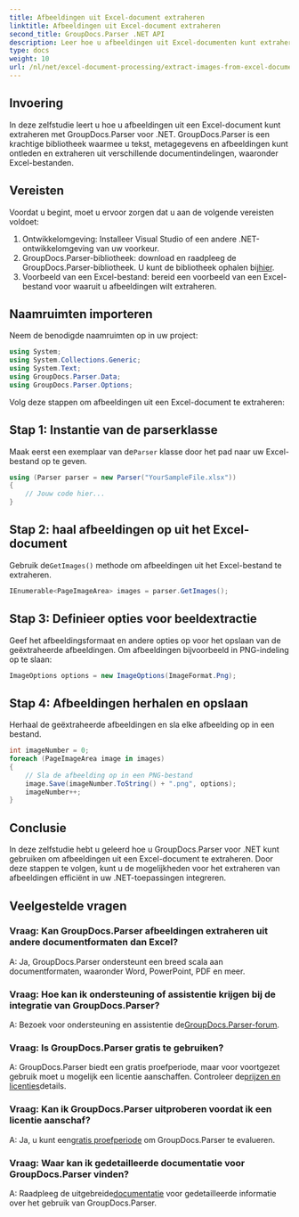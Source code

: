 ```yaml
---
title: Afbeeldingen uit Excel-document extraheren
linktitle: Afbeeldingen uit Excel-document extraheren
second_title: GroupDocs.Parser .NET API
description: Leer hoe u afbeeldingen uit Excel-documenten kunt extraheren met GroupDocs.Parser voor .NET. Stapsgewijze handleiding met codevoorbeelden.
type: docs
weight: 10
url: /nl/net/excel-document-processing/extract-images-from-excel-document/
---
```

## Invoering
In deze zelfstudie leert u hoe u afbeeldingen uit een Excel-document kunt extraheren met GroupDocs.Parser voor .NET. GroupDocs.Parser is een krachtige bibliotheek waarmee u tekst, metagegevens en afbeeldingen kunt ontleden en extraheren uit verschillende documentindelingen, waaronder Excel-bestanden.
## Vereisten
Voordat u begint, moet u ervoor zorgen dat u aan de volgende vereisten voldoet:
1. Ontwikkelomgeving: Installeer Visual Studio of een andere .NET-ontwikkelomgeving van uw voorkeur.
2.  GroupDocs.Parser-bibliotheek: download en raadpleeg de GroupDocs.Parser-bibliotheek. U kunt de bibliotheek ophalen bij[hier](https://releases.groupdocs.com/parser/net/).
3. Voorbeeld van een Excel-bestand: bereid een voorbeeld van een Excel-bestand voor waaruit u afbeeldingen wilt extraheren.
## Naamruimten importeren
Neem de benodigde naamruimten op in uw project:
```csharp
using System;
using System.Collections.Generic;
using System.Text;
using GroupDocs.Parser.Data;
using GroupDocs.Parser.Options;
```
Volg deze stappen om afbeeldingen uit een Excel-document te extraheren:
## Stap 1: Instantie van de parserklasse
 Maak eerst een exemplaar van de`Parser` klasse door het pad naar uw Excel-bestand op te geven.
```csharp
using (Parser parser = new Parser("YourSampleFile.xlsx"))
{
    // Jouw code hier...
}
```
## Stap 2: haal afbeeldingen op uit het Excel-document
 Gebruik de`GetImages()` methode om afbeeldingen uit het Excel-bestand te extraheren.
```csharp
IEnumerable<PageImageArea> images = parser.GetImages();
```
## Stap 3: Definieer opties voor beeldextractie
Geef het afbeeldingsformaat en andere opties op voor het opslaan van de geëxtraheerde afbeeldingen. Om afbeeldingen bijvoorbeeld in PNG-indeling op te slaan:
```csharp
ImageOptions options = new ImageOptions(ImageFormat.Png);
```
## Stap 4: Afbeeldingen herhalen en opslaan
Herhaal de geëxtraheerde afbeeldingen en sla elke afbeelding op in een bestand.
```csharp
int imageNumber = 0;
foreach (PageImageArea image in images)
{
    // Sla de afbeelding op in een PNG-bestand
    image.Save(imageNumber.ToString() + ".png", options);
    imageNumber++;
}
```
## Conclusie
In deze zelfstudie hebt u geleerd hoe u GroupDocs.Parser voor .NET kunt gebruiken om afbeeldingen uit een Excel-document te extraheren. Door deze stappen te volgen, kunt u de mogelijkheden voor het extraheren van afbeeldingen efficiënt in uw .NET-toepassingen integreren.

## Veelgestelde vragen
### Vraag: Kan GroupDocs.Parser afbeeldingen extraheren uit andere documentformaten dan Excel?
A: Ja, GroupDocs.Parser ondersteunt een breed scala aan documentformaten, waaronder Word, PowerPoint, PDF en meer.
### Vraag: Hoe kan ik ondersteuning of assistentie krijgen bij de integratie van GroupDocs.Parser?
 A: Bezoek voor ondersteuning en assistentie de[GroupDocs.Parser-forum](https://forum.groupdocs.com/c/parser/17).
### Vraag: Is GroupDocs.Parser gratis te gebruiken?
 A: GroupDocs.Parser biedt een gratis proefperiode, maar voor voortgezet gebruik moet u mogelijk een licentie aanschaffen. Controleer de[prijzen en licenties](https://purchase.groupdocs.com/buy)details.
### Vraag: Kan ik GroupDocs.Parser uitproberen voordat ik een licentie aanschaf?
 A: Ja, u kunt een[gratis proefperiode](https://releases.groupdocs.com/) om GroupDocs.Parser te evalueren.
### Vraag: Waar kan ik gedetailleerde documentatie voor GroupDocs.Parser vinden?
 A: Raadpleeg de uitgebreide[documentatie](https://reference.groupdocs.com/parser/net/) voor gedetailleerde informatie over het gebruik van GroupDocs.Parser.